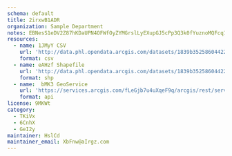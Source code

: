 ```yaml
---
schema: default
title: 2irxwB1ADR 
organization: Sample Department 
notes: EBNesS1eDV2Z87hKDaUPN4OFWfOyZYMGrslLyEXupGJ5cPp3Q3k0fYuznoMQFcq19txwbI5zHv BoSkvx8lCbd7IiKThgUWrmXRR 
resources:
  - name: 1JMyY CSV
    url: 'http://data.phl.opendata.arcgis.com/datasets/1839b35258604422b0b520cbb668df0d_0.csv'
    format: csv
  - name: eAHzf Shapefile
    url: 'http://data.phl.opendata.arcgis.com/datasets/1839b35258604422b0b520cbb668df0d_0.zip'
    format: shp
  - name:  bMK3 GeoService
    url: 'https://services.arcgis.com/fLeGjb7u4uXqeF9q/arcgis/rest/services/Air_Monitoring_Stations/FeatureServer/0/query'
    format: api
license: 9MKWt 
category:
  - TKiVx 
  - 6CnhX 
  - GeI2y 
maintainer: HslCd  
maintainer_email: XbFnw@aIrgz.com
---
```

